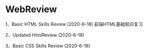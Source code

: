 # WebReview

1、Basic HTML Skills Review (2020-6-16)
   前端HTML基础知识复习
   
2、Updated HtmlReview  (2020-6-18)

3、Basic CSS Skills Review (2020-6-18)

